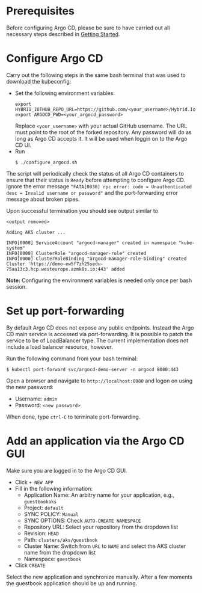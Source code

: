 # Prerequisites
Before configuring Argo CD, please be sure to have carried out all necessary steps described in [Getting Started](./getting-started.md).

# Configure Argo CD
Carry out the following steps in the same bash terminal that was used to download the kubeconfig:

- Set the following environment variables:
  ```
  export HYBRID_IOTHUB_REPO_URL=https://github.com/<your_username>/Hybrid.IoTHub.Deployment.git
  export ARGOCD_PWD=<your_argocd_password>
  ```
  Replace `<your_username>` with your actual GitHub username.  The URL must point to the root of the forked repository.  Any password will do as long as Argo CD accepts it.  It will be used when loggin on to the Argo CD UI.
- Run
  ```
  $ ./configure_argocd.sh
  ```

The script will periodically check the status of all Argo CD containers to ensure that their status is `Ready` before attempting to configure Argo CD.  Ignore the error message `"FATA[0030] rpc error: code = Unauthenticated desc = Invalid username or password"` and the port-forwarding error message about broken pipes.  

Upon successful termination you should see output similar to
```
<output removed>

Adding AKS cluster ...

INFO[0000] ServiceAccount "argocd-manager" created in namespace "kube-system"
INFO[0000] ClusterRole "argocd-manager-role" created
INFO[0000] ClusterRoleBinding "argocd-manager-role-binding" created
Cluster 'https://demo-ew5f7zh25sedu-75aa13c3.hcp.westeurope.azmk8s.io:443' added
```

**Note:**  Configuring the environment variables is needed only once per bash session. 

# Set up port-forwarding
By default Argo CD does not expose any public endpoints.  Instead the Argo CD main service is accessed via port-forwarding.  It is possible to patch the service to be of LoadBalancer type.  The current implementation does not include a load balancer resource, however.  

Run the following command from your bash terminal:
```
$ kubectl port-forward svc/argocd-demo-server -n argocd 8080:443 
```

Open a browser and navigate to `http://localhost:8080` and logon on using the new password:
- Username: `admin`
- Password: `<new password>`

When done, type `ctrl-C` to terminate port-forwarding.

# Add an application via the Argo CD GUI
Make sure you are logged in to the Argo CD GUI.
- Click `+ NEW APP`
- Fill in the following information:
  - Application Name:  An arbitry name for your application, e.g., `guestbookaks`
  - Project: `default`
  - SYNC POLICY: `Manual`
  - SYNC OPTIONS: Check `AUTO-CREATE NAMESPACE`
  - Repository URL: Select your repository from the dropdown list
  - Revision: `HEAD`
  - Path: `clusters/aks/guestbook`
  - Cluster Name:  Switch from `URL` to `NAME` and select the AKS cluster name from the dropdown list
  - Namespace: `guestbook`
- Click `CREATE`

Select the new application and synchronize manually.  After a few moments the guestbook application should be up and running.
